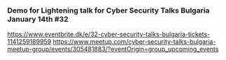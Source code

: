 ### Demo for Lightening talk for Cyber Security Talks Bulgaria January 14th  #32
https://www.eventbrite.dk/e/32-cyber-security-talks-bulgaria-tickets-1141259189959
https://www.meetup.com/cyber-security-talks-bulgaria-meetup-group/events/305481883/?eventOrigin=group_upcoming_events